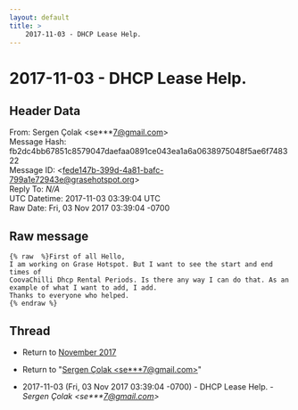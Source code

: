 ```yaml
---
layout: default
title: >
    2017-11-03 - DHCP Lease Help.
---
```


# 2017-11-03 - DHCP Lease Help.

## Header Data

From: Sergen Çolak \<se***7@gmail.com\><br>
Message Hash: fb2dc4bb67851c8579047daefaa0891ce043ea1a6a0638975048f5ae6f748322<br>
Message ID: \<fede147b-399d-4a81-bafc-799a1e72943e@grasehotspot.org\><br>
Reply To: _N/A_<br>
UTC Datetime: 2017-11-03 03:39:04 UTC<br>
Raw Date: Fri, 03 Nov 2017 03:39:04 -0700<br>

## Raw message

```
{% raw  %}First of all Hello,
I am working on Grase Hotspot. But I want to see the start and end times of 
CoovaChilli Dhcp Rental Periods. Is there any way I can do that. As an 
example of what I want to add, I add.
Thanks to everyone who helped.
{% endraw %}
```

## Thread

+ Return to [November 2017](/archive/2017/11)

+ Return to "[Sergen Çolak <se***7<span>@</span>gmail.com>](/authors/se___7_at_gmail_com)"

+ 2017-11-03 (Fri, 03 Nov 2017 03:39:04 -0700) - DHCP Lease Help. - _Sergen Çolak \<se***7@gmail.com\>_

